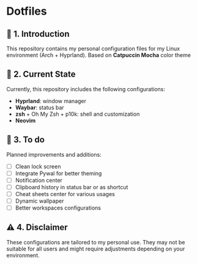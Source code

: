 # Dotfiles

## 🔧 1. Introduction
This repository contains my personal configuration files for my Linux environment (Arch + Hyprland).
Based on **Catpuccin Mocha** color theme
## 📌 2. Current State
Currently, this repository includes the following configurations:
- **Hyprland**: window manager
- **Waybar**: status bar
- **zsh** + Oh My Zsh + p10k: shell and customization
- **Neovim**

## 🚀 3. To do
Planned improvements and additions:
- [ ] Clean lock screen
- [ ] Integrate Pywal for better theming
- [ ] Notification center
- [ ] Clipboard history in status bar or as shortcut
- [ ] Cheat sheets center for various usages
- [ ] Dynamic wallpaper
- [ ] Better workspaces configurations

## ⚠️ 4. Disclaimer
These configurations are tailored to my personal use. They may not be suitable for all users and might require adjustments depending on your environment.

